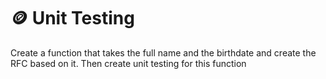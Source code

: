 # 🪙 Unit Testing 
Create a function that takes the full name and the birthdate and create the RFC based on it. Then create unit testing for this function